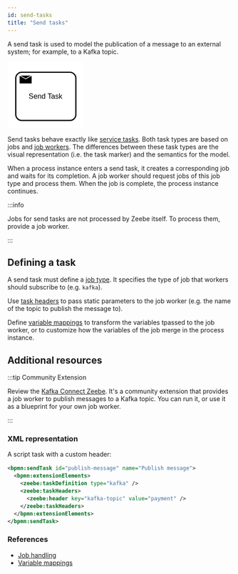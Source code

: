 ```yaml
---
id: send-tasks
title: "Send tasks"
---
```


A send task is used to model the publication of a message to an external system; for example, to a
Kafka topic.

![task](assets/send-task.png)

Send tasks behave exactly like [service tasks](../../service-tasks/service-tasks). Both task
types are based on jobs and [job workers](../../../../components/concepts/job-workers.md). The
differences between these task types are the visual representation (i.e. the task marker) and the
semantics for the model.

When a process instance enters a send task, it creates a corresponding job and waits for its
completion. A job worker should request jobs of this job type and process them. When the job is
complete, the process instance continues.

:::info

Jobs for send tasks are not processed by Zeebe itself. To process them, provide
a job worker.

:::

## Defining a task

A send task must define a [job type](../service-tasks/service-tasks#task-definition). It specifies
the type of job that workers should subscribe to (e.g. `kafka`).

Use [task headers](../service-tasks/service-tasks#task-headers) to pass static parameters to the job
worker (e.g. the name of the topic to publish the message to).

Define [variable mappings](../../service-tasks/service-tasks#variable-mappings) to transform the
variables tpassed to the job worker, or to customize how the variables of the job merge
in the process instance.

## Additional resources

:::tip Community Extension

Review the [Kafka Connect Zeebe](https://github.com/camunda-community-hub/kafka-connect-zeebe). It's a
community extension that provides a job worker to publish messages to a Kafka topic. You can run it,
or use it as a blueprint for your own job worker.

:::

### XML representation

A script task with a custom header:

```xml
<bpmn:sendTask id="publish-message" name="Publish message">
  <bpmn:extensionElements>
    <zeebe:taskDefinition type="kafka" />
    <zeebe:taskHeaders>
      <zeebe:header key="kafka-topic" value="payment" />
    </zeebe:taskHeaders>
  </bpmn:extensionElements>
</bpmn:sendTask>
```

### References

- [Job handling](/components/concepts/job-workers.md)
- [Variable mappings](/components/concepts/variables.md#inputoutput-variable-mappings)
